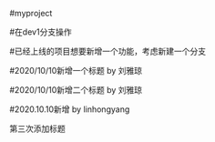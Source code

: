 #myproject


#在dev1分支操作

#已经上线的项目想要新增一个功能，考虑新建一个分支

#2020/10/10新增一个标题 by 刘雅琼


#2020/10/10新增二个标题 by 刘雅琼

#2020.10.10新增 by linhongyang

第三次添加标题